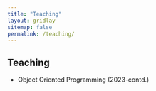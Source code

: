 ```yaml
---
title: "Teaching"
layout: gridlay
sitemap: false
permalink: /teaching/
---
```


## Teaching

* Object Oriented Programming (2023-contd.)


